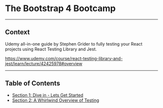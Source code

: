 # The Bootstrap 4 Bootcamp

---
## Context
Udemy all-in-one guide by Stephen Grider to fully testing your React projects using React Testing Library and Jest.

https://www.udemy.com/course/react-testing-library-and-jest/learn/lecture/42425978#overview

---
## Table of Contents
- [Section 1: Dive in - Lets Get Started](./README-01.md)
- [Section 2: A Whirlwind Overview of Testing](./README-02.md)
